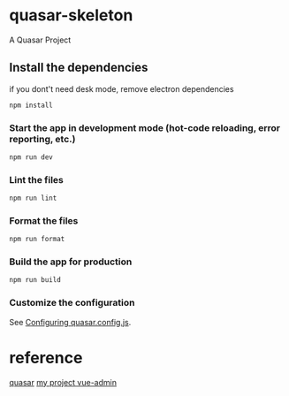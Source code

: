 # quasar-skeleton

A Quasar Project

## Install the dependencies

if you dont't need desk mode, remove electron dependencies

```bash
npm install
```

### Start the app in development mode (hot-code reloading, error reporting, etc.)

```bash
npm run dev
```

### Lint the files

```bash
npm run lint
```

### Format the files

```bash
npm run format
```

### Build the app for production

```bash
npm run build
```

### Customize the configuration

See [Configuring quasar.config.js](https://v2.quasar.dev/quasar-cli-vite/quasar-config-js).

# reference

[quasar](https://quasar.dev/)
[my project vue-admin](https://github.com/HiPhone-Chan/vue-admin)
